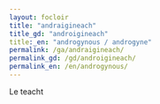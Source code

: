 ```yaml
---
layout: focloir
title: "andraigineach"
title_gd: "androigineach"
title:_en: "androgynous / androgyne"
permalink: /ga/andraigineach/
permalink_gd: /gd/androigineach/
permalink_en: /en/androgynous/
---
```


Le teacht
